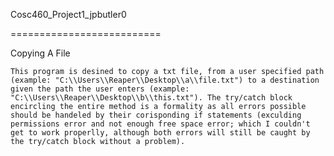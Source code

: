 Cosc460_Project1_jpbutler0

==========================


Copying A File


	This program is desined to copy a txt file, from a user specified path (example: "C:\\Users\\Reaper\\Desktop\\a\\file.txt") to a destination given the path the user enters (example: "C:\\Users\\Reaper\\Desktop\\b\\this.txt"). The try/catch block encircling the entire method is a formality as all errors possible should be handeled by their corisponding if statements (exculding permissions error and not enough free space error; which I couldn't get to work properlly, although both errors will still be caught by the try/catch block without a problem). 
